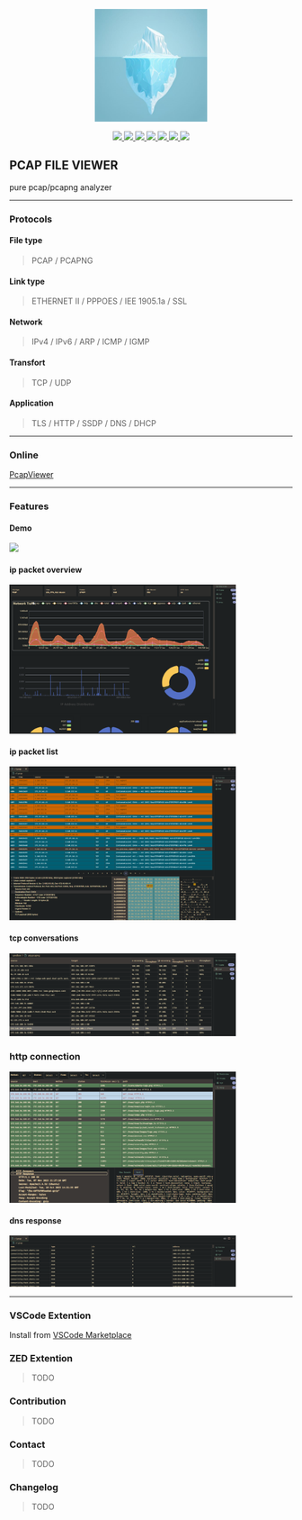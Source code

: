 <p align="center">
  <img src="assets/icon2.png" width="200px" alt="Logo">
</p>
<p align="center">
  <a href="/">
    <img src="https://img.shields.io/github/license/sankooc/vs-shark">
  </a>
  <a href="https://marketplace.visualstudio.com/items?itemName=sankooc.pcapviewer">
    <img src="https://img.shields.io/visual-studio-marketplace/d/sankooc.pcapviewer">
  </a>
  <a href="/">
    <img src="https://img.shields.io/github/languages/count/sankooc/vs-shark">
  </a>
  <a href="/">
    <img src="https://img.shields.io/visual-studio-marketplace/stars/sankooc.pcapviewer">
  </a>
  <a href="/">
    <img src="https://img.shields.io/npm/unpacked-size/nshark">
  </a>
  <a href="/">
    <img src="https://img.shields.io/github/stars/sankooc/vs-shark">
  </a>
  <a>
    <img src="https://visitor-badge.lithub.cc/badge?page_id=sankooc_vs-shark&left_color=gray&right_color=green">
  </a>
</p>

## PCAP FILE VIEWER 

pure pcap/pcapng analyzer

---
### Protocols

#### File type
> PCAP / PCAPNG

#### Link type
> ETHERNET II / PPPOES / IEE 1905.1a / SSL

#### Network
> IPv4 / IPv6 / ARP / ICMP / IGMP

#### Transfort
> TCP / UDP

#### Application
> TLS / HTTP / SSDP / DNS / DHCP

---
### Online

[PcapViewer](https://sankooc.github.io/pcap/)

---

### Features

#### Demo

<img src="https://i.ibb.co/x6NNTBp/cap2.gif" width="80%"/>


#### ip packet overview

<img src="assets/overview.png" width="80%"/>

#### ip packet list

<img src="assets/frame.png" width="80%"/>

#### tcp conversations

<img src="assets/conv.png" width="80%"/>

### http connection

<img src="assets/http.png" width="80%"/>

#### dns response

<img src="assets/dns.png" width="80%"/>

---


### VSCode Extention

 Install from  [VSCode Marketplace](https://marketplace.visualstudio.com/items?itemName=sankooc.pcapviewer)

### ZED Extention

> TODO 

### Contribution

> TODO

### Contact 

> TODO

### Changelog

> TODO

